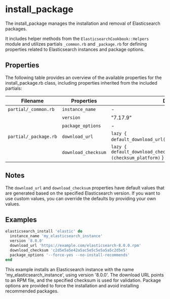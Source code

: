 
# install_package

The install_package manages the installation and removal of Elasticsearch packages.

It includes helper methods from the `ElasticsearchCookbook::Helpers` module and utilizes partials `_common.rb` and `_package.rb` for defining properties related to Elasticsearch instances and package options.

## Properties

The following table provides an overview of the available properties for the install_package.rb class, including properties inherited from the included partials:

| Filename              | Properties          | Default                                                                       |
|-----------------------|---------------------|-------------------------------------------------------------------------------|
| `partial/_common.rb`  | `instance_name`     | -                                                                             |
|                       | `version`           | "7.17.9"                                                                      |
|                       | `package_options`   | -                                                                             |
| `partial/_package.rb` | `download_url`      | `lazy { default_download_url(new_resource.version)` }                         |
|                       | `download_checksum` | `lazy { default_download_checksum[new_resource.version](checksum_platform)` } |

## Notes

The `download_url` and `download_checksum` properties have default values that are generated based on the specified Elasticsearch version. If you want to use custom values, you can override the defaults by providing your own values.

## Examples

```ruby
elasticsearch_install 'elastic' do
  instance_name 'my_elasticsearch_instance'
  version '8.0.0'
  download_url 'https://example.com/elasticsearch-8.0.0.rpm'
  download_checksum 'c2d5e5a5e42a5ac5e5c5e5a5a5c2d5e5'
  package_options '--force-yes --no-install-recommends'
end
```

This example installs an Elasticsearch instance with the name 'my_elasticsearch_instance', using version '8.0.0'. The download URL points to an RPM file, and the specified checksum is used for validation. Package options are provided to force the installation and avoid installing recommended packages.
